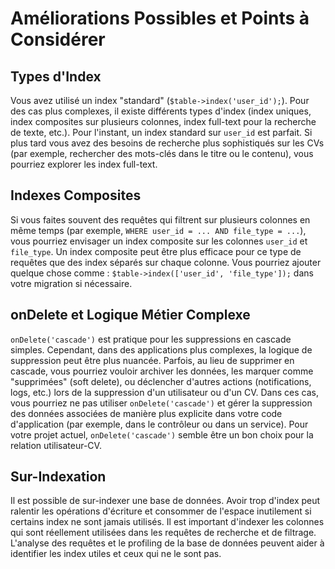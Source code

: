 # Améliorations Possibles et Points à Considérer

## Types d'Index
Vous avez utilisé un index "standard" (`$table->index('user_id');`). Pour des cas plus complexes, il existe différents types d'index (index uniques, index composites sur plusieurs colonnes, index full-text pour la recherche de texte, etc.). Pour l'instant, un index standard sur `user_id` est parfait. Si plus tard vous avez des besoins de recherche plus sophistiqués sur les CVs (par exemple, rechercher des mots-clés dans le titre ou le contenu), vous pourriez explorer les index full-text.

## Indexes Composites
Si vous faites souvent des requêtes qui filtrent sur plusieurs colonnes en même temps (par exemple, `WHERE user_id = ... AND file_type = ...`), vous pourriez envisager un index composite sur les colonnes `user_id` et `file_type`. Un index composite peut être plus efficace pour ce type de requêtes que des index séparés sur chaque colonne. Vous pourriez ajouter quelque chose comme : `$table->index(['user_id', 'file_type']);` dans votre migration si nécessaire.

## onDelete et Logique Métier Complexe
`onDelete('cascade')` est pratique pour les suppressions en cascade simples. Cependant, dans des applications plus complexes, la logique de suppression peut être plus nuancée. Parfois, au lieu de supprimer en cascade, vous pourriez vouloir archiver les données, les marquer comme "supprimées" (soft delete), ou déclencher d'autres actions (notifications, logs, etc.) lors de la suppression d'un utilisateur ou d'un CV. Dans ces cas, vous pourriez ne pas utiliser `onDelete('cascade')` et gérer la suppression des données associées de manière plus explicite dans votre code d'application (par exemple, dans le contrôleur ou dans un service). Pour votre projet actuel, `onDelete('cascade')` semble être un bon choix pour la relation utilisateur-CV.

## Sur-Indexation
Il est possible de sur-indexer une base de données. Avoir trop d'index peut ralentir les opérations d'écriture et consommer de l'espace inutilement si certains index ne sont jamais utilisés. Il est important d'indexer les colonnes qui sont réellement utilisées dans les requêtes de recherche et de filtrage. L'analyse des requêtes et le profiling de la base de données peuvent aider à identifier les index utiles et ceux qui ne le sont pas.
